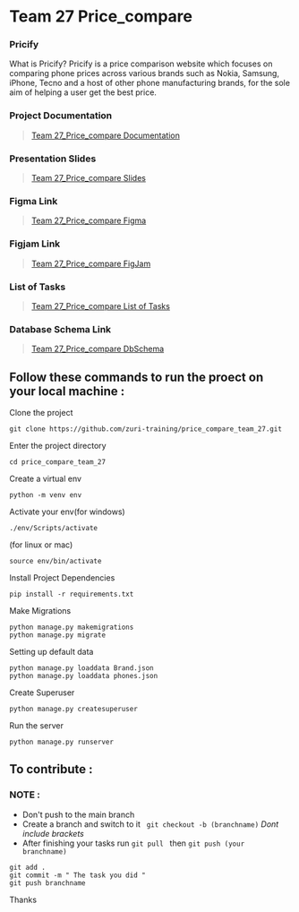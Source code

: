 # Team 27 Price_compare 

### Pricify
What is Pricify? Pricify is a price comparison website which focuses on comparing phone prices across various brands such as Nokia, Samsung, iPhone, Tecno and a host of other phone manufacturing brands, for the sole aim of helping a user get the best price.

### Project Documentation
 > [Team 27_Price_compare Documentation](https://docs.google.com/document/d/1qCUDKd5Hb_DAtzi2BKYs_Svso_pp2-m57vPPuYOYh74/edit?usp=drivesdk)
 
### Presentation Slides
> [Team 27_Price_compare  Slides](https://www.figma.com/proto/BzsR8MmSXhHvMYbPWx9Q7b/Pricify?node-id=897%3A3499&scaling=contain&page-id=856%3A3905)

### Figma Link
> [Team 27_Price_compare  Figma ](https://www.figma.com/file/BzsR8MmSXhHvMYbPWx9Q7b/Price-Compare?node-id=2%3A3)

### Figjam Link
> [Team 27_Price_compare  FigJam](https://www.figma.com/file/HppxK2j0nylpMF2OPuQaMB/Pricify-Sketch)

### List of Tasks
> [Team 27_Price_compare List of Tasks](https://docs.google.com/spreadsheets/d/1VVzcnnJz0iOHUNQ_6cVq_wheTDTpOR9279F6vc6_mng/edit?usp=sharing)

### Database Schema Link
> [Team 27_Price_compare DbSchema](https://drive.google.com/file/d/1Jt6g3BtvkQ-vgUHi05RfARbAF0o6whep/view?usp=sharing)

## Follow these commands to run the proect on your local machine :

Clone the project 
```
git clone https://github.com/zuri-training/price_compare_team_27.git 
```

Enter the project directory 

```
cd price_compare_team_27
```

Create a virtual env

```
python -m venv env 
```

Activate your env(for windows)

```
./env/Scripts/activate 	 
```
(for linux or mac)

```
source env/bin/activate 
``` 

Install Project Dependencies

```
pip install -r requirements.txt
```

Make Migrations

```
python manage.py makemigrations
python manage.py migrate
```

Setting up default data

```
python manage.py loaddata Brand.json
python manage.py loaddata phones.json
```

Create Superuser

```
python manage.py createsuperuser
```

Run the server

```
python manage.py runserver
```

## To contribute :

### NOTE :

- Don't push to the main branch
- Create a branch and switch to it ` git checkout -b (branchname)` *Dont include brackets*
- After finishing your tasks run `git pull ` then `git push (your branchname)`

```
git add .
git commit -m " The task you did "
git push branchname 

```
Thanks
